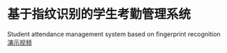 # 基于指纹识别的学生考勤管理系统
Student attendance management system based on fingerprint recognition
[演示视频](https://www.bilibili.com/video/BV1BZ4y1G7Gy/)
